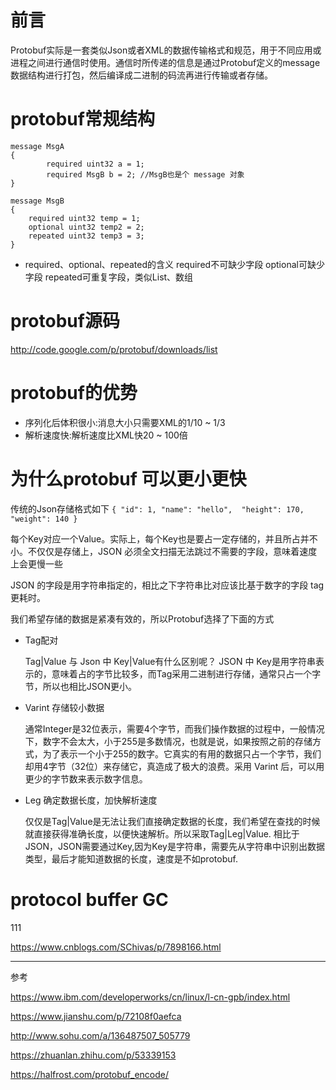 # 前言
Protobuf实际是一套类似Json或者XML的数据传输格式和规范，用于不同应用或进程之间进行通信时使用。通信时所传递的信息是通过Protobuf定义的message数据结构进行打包，然后编译成二进制的码流再进行传输或者存储。


# protobuf常规结构
```
message MsgA 
{
        required uint32 a = 1;
        required MsgB b = 2; //MsgB也是个 message 对象
}

message MsgB
{
    required uint32 temp = 1;
    optional uint32 temp2 = 2;
    repeated uint32 temp3 = 3;
}
```
- required、optional、repeated的含义
  required不可缺少字段
  optional可缺少字段
  repeated可重复字段，类似List、数组

# protobuf源码
  
http://code.google.com/p/protobuf/downloads/list



# protobuf的优势

- 序列化后体积很小:消息大小只需要XML的1/10 ~ 1/3
- 解析速度快:解析速度比XML快20 ~ 100倍

# 为什么protobuf 可以更小更快

传统的Json存储格式如下
``
{ "id": 1, "name": "hello",  "height": 170, "weight": 140 }
``

每个Key对应一个Value。实际上，每个Key也是要占一定存储的，并且所占并不小。不仅仅是存储上，JSON 必须全文扫描无法跳过不需要的字段，意味着速度上会更慢一些

JSON 的字段是用字符串指定的，相比之下字符串比对应该比基于数字的字段 tag 更耗时。

我们希望存储的数据是紧凑有效的，所以Protobuf选择了下面的方式

- Tag配对
  
    Tag|Value 与 Json 中 Key|Value有什么区别呢？
    JSON 中 Key是用字符串表示的，意味着占的字节比较多，而Tag采用二进制进行存储，通常只占一个字节，所以也相比JSON更小。

- Varint 存储较小数据

    通常Integer是32位表示，需要4个字节，而我们操作数据的过程中，一般情况下，数字不会太大，小于255是多数情况，也就是说，如果按照之前的存储方式，为了表示一个小于255的数字。它真实的有用的数据只占一个字节，我们却用4字节（32位）来存储它，真造成了极大的浪费。采用 Varint 后，可以用更少的字节数来表示数字信息。

- Leg 确定数据长度，加快解析速度

    仅仅是Tag|Value是无法让我们直接确定数据的长度，我们希望在查找的时候就直接获得准确长度，以便快速解析。所以采取Tag|Leg|Value.
    相比于JSON，JSON需要通过Key,因为Key是字符串，需要先从字符串中识别出数据类型，最后才能知道数据的长度，速度是不如protobuf.



# protocol buffer GC 



111

<https://www.cnblogs.com/SChivas/p/7898166.html>

---
参考

  https://www.ibm.com/developerworks/cn/linux/l-cn-gpb/index.html

  https://www.jianshu.com/p/72108f0aefca

  http://www.sohu.com/a/136487507_505779

  https://zhuanlan.zhihu.com/p/53339153

  https://halfrost.com/protobuf_encode/
